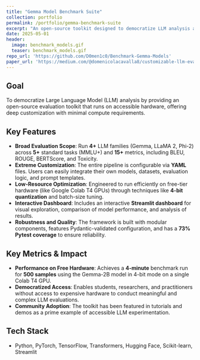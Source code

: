 ```yaml
---
title: "Gemma Model Benchmark Suite"
collection: portfolio
permalink: /portfolio/gemma-benchmark-suite
excerpt: "An open-source toolkit designed to democratize LLM analysis and benchmarking with deep customization and minimal compute requirements."
date: 2025-05-01
header:
  image: benchmark_models.gif
  teaser: benchmark_models.gif
repo_url: 'https://github.com/D0men1c0/Benchmark-Gemma-Models'
paper_url: 'https://medium.com/@domenicolacavalla8/customizable-llm-evaluation-benchmarking-gemma-and-beyond-with-benchmark-gemma-models-9dc6a5266be8'
---
```


## Goal
To democratize Large Language Model (LLM) analysis by providing an open-source evaluation toolkit that runs on accessible hardware, offering deep customization with minimal compute requirements.

## Key Features
- **Broad Evaluation Scope**: Run **4+** LLM families (Gemma, LLaMA 2, Phi-2) across **5+** standard tasks (MMLU+) and **15+** metrics, including BLEU, ROUGE, BERTScore, and Toxicity.
- **Extreme Customization**: The entire pipeline is configurable via **YAML** files. Users can easily integrate their own models, datasets, evaluation logic, and prompt templates.
- **Low-Resource Optimization**: Engineered to run efficiently on free-tier hardware (like Google Colab T4 GPUs) through techniques like **4-bit quantization** and batch-size tuning.
- **Interactive Dashboard**: Includes an interactive **Streamlit dashboard** for visual exploration, comparison of model performance, and analysis of results.
- **Robustness and Quality**: The framework is built with modular components, features Pydantic-validated configuration, and has a **73% Pytest coverage** to ensure reliability.

## Key Metrics & Impact
- **Performance on Free Hardware**: Achieves a **4-minute** benchmark run for **500 samples** using the Gemma-2B model in 4-bit mode on a single Colab T4 GPU.
- **Democratized Access**: Enables students, researchers, and practitioners without access to expensive hardware to conduct meaningful and complex LLM evaluations.
- **Community Adoption**: The toolkit has been featured in tutorials and demos as a prime example of accessible LLM experimentation.

## Tech Stack
- Python, PyTorch, TensorFlow, Transformers, Hugging Face, Scikit-learn, Streamlit
